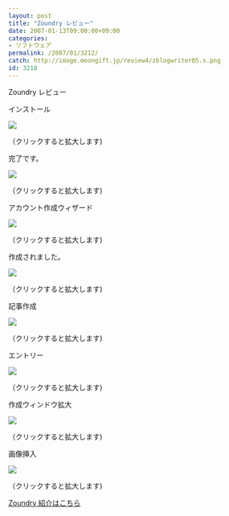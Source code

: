 ```yaml
---
layout: post
title: "Zoundry レビュー"
date: 2007-01-13T09:00:00+09:00
categories:
- ソフトウェア
permalink: /2007/01/3212/
catch: http://image.moongift.jp/review4/zblogwriter05.s.png
id: 3218
---
```

Zoundry レビュー  
<!--more-->

インストール

  

[![](http://image.moongift.jp/review4/zblogwriter01.s.png)](http://image.moongift.jp/review4/zblogwriter01.png)  
  
（クリックすると拡大します)

  

完了です。

  

[![](http://image.moongift.jp/review4/zblogwriter02.s.png)](http://image.moongift.jp/review4/zblogwriter02.png)  
  
（クリックすると拡大します)

  

アカウント作成ウィザード

  

[![](http://image.moongift.jp/review4/zblogwriter03.s.png)](http://image.moongift.jp/review4/zblogwriter03.png)  
  
（クリックすると拡大します)

  

作成されました。

  

[![](http://image.moongift.jp/review4/zblogwriter04.s.png)](http://image.moongift.jp/review4/zblogwriter04.png)  
  
（クリックすると拡大します)

  

記事作成

  

[![](http://image.moongift.jp/review4/zblogwriter05.s.png)](http://image.moongift.jp/review4/zblogwriter05.png)  
  
（クリックすると拡大します)

  

エントリー

  

[![](http://image.moongift.jp/review4/zblogwriter06.s.png)](http://image.moongift.jp/review4/zblogwriter06.png)  
  
（クリックすると拡大します)

  

作成ウィンドウ拡大

  

[![](http://image.moongift.jp/review4/zblogwriter07.s.png)](http://image.moongift.jp/review4/zblogwriter07.png)  
  
（クリックすると拡大します)

  

画像挿入

  

[![](http://image.moongift.jp/review4/zblogwriter09.s.png)](http://image.moongift.jp/review4/zblogwriter09.png)  
  
（クリックすると拡大します)

  

[Zoundry 紹介はこちら](http://fw.moongift.jp/intro/i-3207.html)

